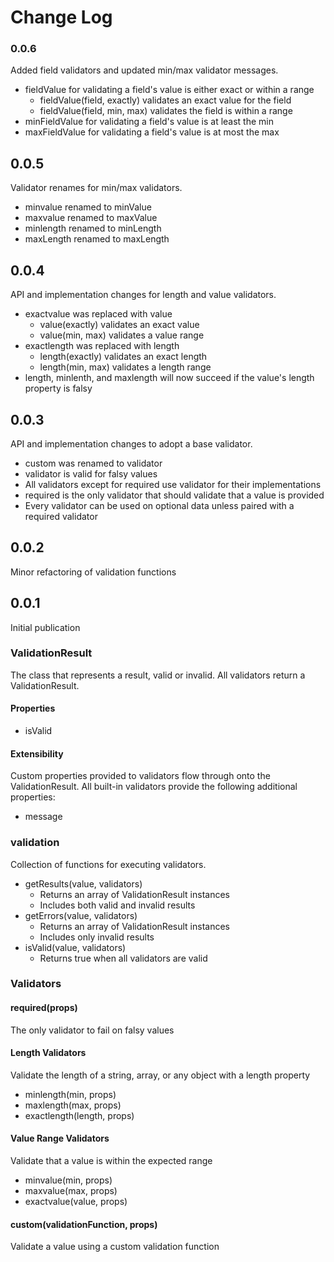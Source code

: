# Change Log

### 0.0.6
Added field validators and updated min/max validator messages.

* fieldValue for validating a field's value is either exact or within a range
    * fieldValue(field, exactly) validates an exact value for the field
    * fieldValue(field, min, max) validates the field is within a range
* minFieldValue for validating a field's value is at least the min
* maxFieldValue for validating a field's value is at most the max

## 0.0.5
Validator renames for min/max validators.

* minvalue renamed to minValue
* maxvalue renamed to maxValue
* minlength renamed to minLength
* maxLength renamed to maxLength

## 0.0.4
API and implementation changes for length and value validators.

* exactvalue was replaced with value
    * value(exactly) validates an exact value
    * value(min, max) validates a value range
* exactlength was replaced with length
    * length(exactly) validates an exact length
    * length(min, max) validates a length range
* length, minlenth, and maxlength will now succeed if the value's length property is falsy

## 0.0.3
API and implementation changes to adopt a base validator.

* custom was renamed to validator
* validator is valid for falsy values
* All validators except for required use validator for their implementations
* required is the only validator that should validate that a value is provided
* Every validator can be used on optional data unless paired with a required validator

## 0.0.2
Minor refactoring of validation functions

## 0.0.1
Initial publication

### ValidationResult
The class that represents a result, valid or invalid.  All validators return a ValidationResult.

#### Properties

* isValid

#### Extensibility
Custom properties provided to validators flow through onto the ValidationResult.  All built-in validators provide the following additional properties:

* message

### validation
Collection of functions for executing validators.

* getResults(value, validators)
    * Returns an array of ValidationResult instances
    * Includes both valid and invalid results
* getErrors(value, validators)
    * Returns an array of ValidationResult instances
    * Includes only invalid results
* isValid(value, validators)
    * Returns true when all validators are valid

### Validators

#### required(props)
The only validator to fail on falsy values

#### Length Validators
Validate the length of a string, array, or any object with a length property

* minlength(min, props)
* maxlength(max, props)
* exactlength(length, props)

#### Value Range Validators
Validate that a value is within the expected range

* minvalue(min, props)
* maxvalue(max, props)
* exactvalue(value, props)

#### custom(validationFunction, props)
Validate a value using a custom validation function
